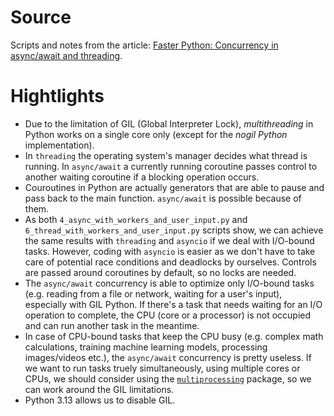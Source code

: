 # Source
Scripts and notes from the article: [Faster Python: Concurrency in async/await and threading](https://blog.jetbrains.com/pycharm/2025/06/concurrency-in-async-await-and-threading/#).

# Hightlights
- Due to the limitation of GIL (Global Interpreter Lock), *multithreading* in Python works on a single core only (except for the *nogil Python* implementation).
- In `threading` the operating system's manager decides what thread is running. In `async/await` a currently running coroutine passes control to another waiting coroutine if a blocking operation occurs.
- Couroutines in Python are actually generators that are able to pause and pass back to the main function. `async/await` is possible because of them.
- As both `4_async_with_workers_and_user_input.py` and `6_thread_with_workers_and_user_input.py` scripts show, we can achieve the same results with `threading` and `asyncio` if we deal with I/O-bound tasks. However, coding with `asyncio` is easier as we don't have to take care of potential race conditions and deadlocks by ourselves. Controls are passed around coroutines by default, so no locks are needed.
- The `async/await` concurrency is able to optimize only I/O-bound tasks (e.g. reading from a file or network, waiting for a user's input), especially with GIL Python. If there's a task that needs waiting for an I/O operation to complete, the CPU (core or a processor) is not occupied and can run another task in the meantime.
- In case of CPU-bound tasks that keep the CPU busy (e.g. complex math calculations, training machine learning models, processing images/videos etc.), the `async/await` concurrency is pretty useless. If we want to run tasks truely simultaneously, using multiple cores or CPUs, we should consider using the [`multiprocessing`](https://docs.python.org/3/library/multiprocessing.html) package, so we can work around the GIL limitations.
- Python 3.13 allows us to disable GIL.
